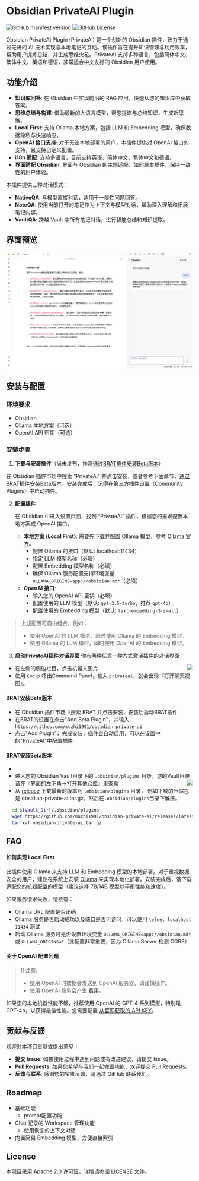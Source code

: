 # Obsidian PrivateAI Plugin

![GitHub manifest version](https://img.shields.io/github/manifest-json/v/muzhi1991/obsidian-private-ai)
![GitHub License](https://img.shields.io/github/license/muzhi1991/obsidian-private-ai)

Obsidian PrivateAI Plugin (PrivateAI) 是一个创新的 Obsidian 插件，致力于通过先进的 AI 技术实现与本地笔记的互动。该插件旨在提升知识管理与利用效率，帮助用户提炼总结，并生成思维火花。PrivateAI 支持多种语言，包括简体中文、繁体中文、英语和德语，非常适合中文友好的 Obsidian 用户使用。

## 功能介绍

* **知识库问答**: 在 Obsidian 中实现前沿的 RAG 应用，快速从您的知识库中获取答案。
* **思维总结与构建**: 借助最新的大语言模型，帮您提炼与总结知识，生成新思维。
* **Local First**: 支持 Ollama 本地方案，包括 LLM 和 Embedding 模型，确保数据隐私与快速响应。
* **OpenAI 接口支持**: 对于无法本地部署的用户，本插件提供对 OpenAI 接口的支持，且支持自定义配置。
* **i18n 适配**: 支持多语言，目前支持英语、简体中文、繁体中文和德语。
* **界面适配 Obsidian**: 界面与 Obsidian 的主题适配，如同原生插件，保持一致性的用户体验。

本插件提供三种对话模式：

* **NativeQA**: 与模型直接对话，适用于一般性问题回答。
* **NoteQA**: 使用当前打开的笔记作为上下文与模型对话，帮助深入理解和拓展笔记内容。
* **VaultQA**: 跨越 Vault 中所有笔记对话，进行智能总结和知识提取。

## 界面预览

![App Screenshot](./screenshots/main.png)

## 安装与配置

### 环境要求

- Obsidian
- Ollama 本地方案（可选）
- OpenAI API 密钥（可选）

### 安装步骤

1. **下载与安装插件**（尚未发布，推荐[通过BRAT插件安装Beta版本](#brat安装beta版本)）

  在 Obsidian 插件市场中搜索 “PrivateAI” 并点击安装，或者参考下面章节，[通过BRAT插件安装Beta版本](#brat安装beta版本)。安装完成后，记得在第三方插件设置（Community Plugins）中启动插件。

2. **配置插件**

   在 Obsidian 中进入设置页面，找到 “PrivateAI” 插件，根据您的需求配置本地方案或 OpenAI 接口。

   - **本地方案 (Local First)**: 需要先下载并配置 Ollama 模型，参考 [Ollama 官方](https://ollama.com/)。
     - 配置 Ollama 的接口（默认: localhost:11434）
     - 指定 LLM 模型名称（必填）
     - 配置 Embedding 模型名称（必填）
     - 确保 Ollama 服务配置支持环境变量 `OLLAMA_ORIGINS=app://obsidian.md*`（必须）
   - **OpenAI 接口**:
     - 输入您的 OpenAI API 密钥（必填）
     - 配置使用的 LLM 模型（默认: `gpt-3.5-turbo`，推荐 `gpt-4o`）
     - 配置使用的 Embedding 模型（默认: `text-embedding-3-small`）

> 上述配置可自由组合，例如：
> * 使用 OpenAI 的 LLM 模型，同时使用 Ollama 的 Embedding 模型。
> * 使用 Ollama 的 LLM 模型，同时使用 OpenAI 的 Embedding 模型。

3. **启动PrivateAI插件对话界面**
你有两种任意一种方式激活插件的对话界面：
* 在左侧的侧边栏目，点击机器人图片 <img style="float: right;" src="https://api.iconify.design/lucide:bot.svg">
* 使用 `Cmd+p` 呼出Command Panel，输入 `privateai`，就会出现『打开聊天视图』。


#### BRAT安装Beta版本
  
* 在 Obsidian 插件市场中搜索 BRAT 并点击安装，安装后启动BRAT插件
* 在BRAT的设置在点击"Add Beta Plugin"，并输入 `https://github.com/muzhi1991/obsidian-private-ai`
* 点击"Add Plugin"，完成安装，插件会自动启用，可以在设置中的"PrivateAI"中配置插件

#### BRAT安装Beta版本
* 
* 进入您的 Obsidian Vault目录下的 `.obsidian/plugins` 目录，您的Vault目录请在『界面的左下角->打开其他仓库』里查看 <img style="float: right;" src="https://publish-01.obsidian.md/access/f786db9fac45774fa4f0d8112e232d67/Attachments/icons/obsidian-icon-vault-switcher.svg">
* 从 [release](https://github.com/muzhi1991/obsidian-private-ai/releases/latest) 下载最新的版本到 `.obsidian/plugins` 目录， 例如下载的压缩包是 obsidian-private-ai.tar.gz，然后在`.obsidian/plugins`目录下解压。

```bash
  cd ${Vault_Dir}/.obsidian/plugins
  wget https://github.com/muzhi1991/obsidian-private-ai/releases/latest/download/obsidian-private-ai.tar.gz -O obsidian-private-ai.tar.gz
  tar xvf obsidian-private-ai.tar.gz
```

## FAQ

#### 如何实现 Local First

此插件使用 Ollama 来支持 LLM 和 Embedding 模型的本地部署。对于重视数据安全的用户，建议在系统上安装 [Ollama](https://ollama.com/) 来实现本地化部署。安装完成后，请下载适配您的机器配置的模型（建议选择 7B/14B 模型以平衡性能和速度）。

如果服务请求失败，请检查：
* Ollama URL 配置是否正确
* Ollama 服务是否启动成功以及端口是否可访问，可以使用 `telnet localhost 11434` 测试
* 启动 Ollama 服务时是否设置环境变量 `OLLAMA_ORIGINS=app://obsidian.md*` 或 `OLLAMA_ORIGINS=*`（此配置非常重要，因为 Ollama Server 检测 CORS）

#### 关于 OpenAI 配置问题

> !! 注意:
> * 使用 OpenAI 时数据会发送到 OpenAI 服务器，请谨慎操作。
> * 使用 OpenAI 服务会产生 [费用](https://openai.com/api/pricing)。

如果您的本地机器性能不够，推荐使用 OpenAI 的 GPT-4 系列模型，特别是 GPT-4o，以获得最佳性能。您需要配置 [从官网获取的 API KEY](https://platform.openai.com/account/api-keys)。

## 贡献与反馈

欢迎对本项目贡献或提出意见！

- **提交 Issue**: 如果使用过程中遇到问题或有改进建议，请提交 Issue。
- **Pull Requests**: 如果您希望与我们一起完善功能，欢迎提交 Pull Requests。
- **反馈与联系**: 感谢您的宝贵反馈，请通过 GitHub 联系我们。

## Roadmap
- 基础功能
  - prompt配置功能
- Chat 记录的 Workspace 管理功能
  - 使用恢复的上下文对话
- 内置简易 Embedding 模型，方便直接索引

## License

本项目采用 Apache 2.0 许可证，详情请参阅 [LICENSE](./LICENSE) 文件。